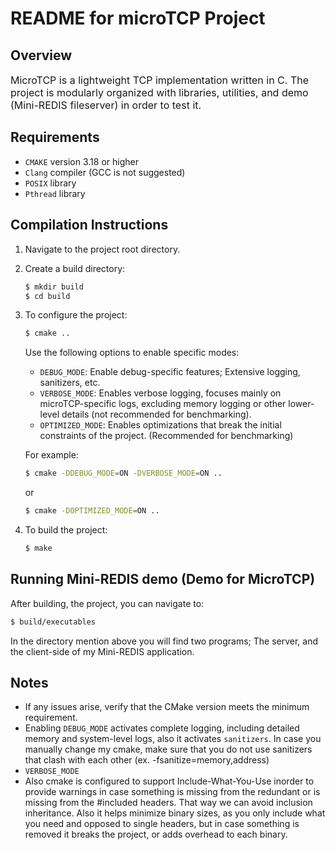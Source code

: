 # README for microTCP Project

## Overview
<font size="3"> MicroTCP is a lightweight TCP implementation written in C. The project is modularly organized with libraries, utilities, and demo (Mini-REDIS fileserver) in order to test it.</font>

## Requirements
- `CMAKE` version 3.18 or higher
- `Clang` compiler (GCC is not suggested)
- `POSIX` library
- `Pthread` library

## Compilation Instructions
1. Navigate to the project root directory.
2. Create a build directory:
   ```bash
   $ mkdir build
   $ cd build
   ```
3. To configure the project:
   ```bash
   $ cmake ..
   ```
   Use the following options to enable specific modes:
   - `DEBUG_MODE`: Enable debug-specific features; Extensive logging, sanitizers, etc.
   - `VERBOSE_MODE`: Enables verbose logging, focuses mainly on microTCP-specific logs, excluding memory logging or other lower-level details (not recommended for benchmarking).
   - `OPTIMIZED_MODE`: Enables optimizations that break the initial constraints of the project. (Recommended for benchmarking)

   For example:
   ```bash
   $ cmake -DDEBUG_MODE=ON -DVERBOSE_MODE=ON ..
   ```
   or
   ```bash
   $ cmake -DOPTIMIZED_MODE=ON ..
   ```

4. To build the project:
   ```bash
   $ make
   ```

## Running Mini-REDIS demo (Demo for MicroTCP)
After building, the project, you can navigate to:

```bash
$ build/executables
```
In the directory mention above you will find two programs; The server, and the client-side of my Mini-REDIS application. 

## Notes
- If any issues arise, verify that the CMake version meets the minimum requirement.
- Enabling `DEBUG_MODE` activates complete logging, including detailed memory and system-level logs, also it activates `sanitizers`. In case you manually change my cmake, make sure that you do not use sanitizers that clash with each other (ex. -fsanitize=memory,address)
- `VERBOSE_MODE`
- Also cmake is configured to support Include-What-You-Use inorder to provide warnings in case something is missing from the redundant or is missing from the #included headers. That way we can avoid inclusion inheritance. Also it helps minimize binary sizes, as you only include what you need and opposed to single headers, but in case something is removed it breaks the project, or adds overhead to each binary. 